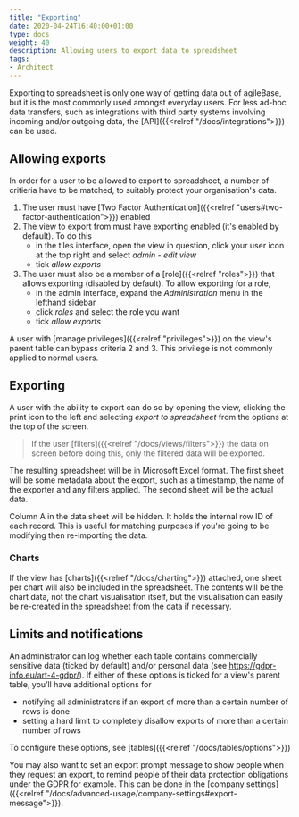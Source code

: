 ```yaml
---
title: "Exporting"
date: 2020-04-24T16:40:00+01:00
type: docs
weight: 40
description: Allowing users to export data to spreadsheet
tags:
- Architect
---
```

Exporting to spreadsheet is only one way of getting data out of agileBase, but it is the most commonly used amongst everyday users. For less ad-hoc data transfers, such as integrations with third party systems involving incoming and/or outgoing data, the [API]({{<relref "/docs/integrations">}}) can be used.

## Allowing exports
In order for a user to be allowed to export to spreadsheet, a number of critieria have to be matched, to suitably protect your organisation's data.
1. The user must have [Two Factor Authentication]({{<relref "users#two-factor-authentication">}}) enabled
2. The view to export from must have exporting enabled (it's enabled by default). To do this
    - in the tiles interface, open the view in question, click your user icon at the top right and select _admin - edit view_
    - tick _allow exports_
3. The user must also be a member of a [role]({{<relref "roles">}}) that allows exporting (disabled by default). To allow exporting for a role,
    - in the admin interface, expand the _Administration_ menu in the lefthand sidebar
    - click _roles_ and select the role you want
    - tick _allow exports_

A user with [manage privileges]({{<relref "privileges">}}) on the view's parent table can bypass criteria 2 and 3. This privilege is not commonly applied to normal users.

## Exporting
A user with the ability to export can do so by opening the view, clicking the print icon to the left and selecting _export to spreadsheet_ from the options at the top of the screen.

> If the user [filters]({{<relref "/docs/views/filters">}}) the data on screen before doing this, only the filtered data will be exported.

The resulting spreadsheet will be in Microsoft Excel format. The first sheet will be some metadata about the export, such as a timestamp, the name of the exporter and any filters applied. The second sheet will be the actual data.

Column A in the data sheet will be hidden. It holds the internal row ID of each record. This is useful for matching purposes if you're going to be modifying then re-importing the data.

### Charts
If the view has [charts]({{<relref "/docs/charting">}}) attached, one sheet per chart will also be included in the spreadsheet. The contents will be the chart data, not the chart visualisation itself, but the visualisation can easily be re-created in the spreadsheet from the data if necessary.

## Limits and notifications
An administrator can log whether each table contains commercially sensitive data (ticked by default) and/or personal data (see https://gdpr-info.eu/art-4-gdpr/). If either of these options is ticked for a view's parent table, you’ll have additional options for
* notifying all administrators if an export of more than a certain number of rows is done
* setting a hard limit to completely disallow exports of more than a certain number of rows

To configure these options, see [tables]({{<relref "/docs/tables/options">}})

You may also want to set an export prompt message to show people when they request an export, to remind people of their data protection obligations under the GDPR for example. This can be done in the [company settings]({{<relref "/docs/advanced-usage/company-settings#export-message">}}).
